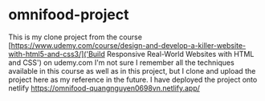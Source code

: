 # omnifood-project
This is my clone project from the course [https://www.udemy.com/course/design-and-develop-a-killer-website-with-html5-and-css3/]('Build Responsive Real-World Websites with HTML and CSS') on udemy.com 
I'm not sure I remember all the techniques available in this course as well as in this project, but I clone and upload the project here as my reference in the future.
I have deployed the project onto netlify
https://omnifood-quangnguyen0698vn.netlify.app/ 
